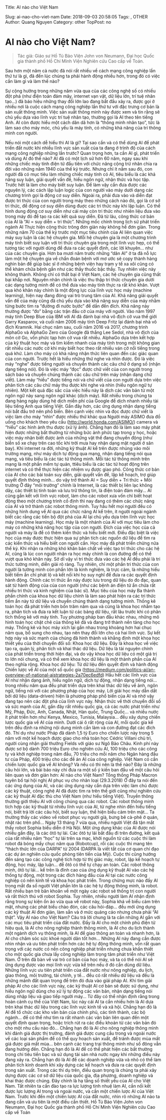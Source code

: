 Title: AI nào cho Việt Nam

Slug: ai-nao-cho-viet-nam
Date: 2018-09-03 20:58:05
Tags: , OTHER
Author: Quang Nguyen
Category: other
TopPost: no

# AI nào cho Việt Nam?

> Tác giả: Giáo sư Hồ Tú Bảo
> Viện John von Neumann, Đại học Quốc gia thành phố Hồ Chí Minh
> Viện Nghiên cứu Cao cấp về Toán.

Sau hơn một năm cả nước đã nói rất nhiều về cách mạng công nghiệp lần thứ tư là
gì, đã đến lúc chúng ta phải hành động nhiều hơn, trong đó có việc cần làm gì và
làm thế nào?

Sự cộng hưởng trong những năm vừa qua của các công nghệ số có nhiều đột phá
(như điện toán đám mây, internet vạn vật, dữ liệu lớn, trí tuệ nhân tạo…) đã báo
hiệu những thay đổi lớn lao đang bắt đầu xảy ra, được gọi ở nhiều nơi là cuộc cách
mạng công nghiệp lần thứ tư với đặc trưng cơ bản là sản xuất thông minh. Việc sản
xuất thông minh này được xem và tin rằng sẽ chủ yếu dựa vào lĩnh vực trí tuệ nhân
tạo, thường gọi là AI theo tên tiếng Anh. AI còn được hiểu một cách dân dã hơn là
“thông minh nhân tạo”, tức là làm sao cho máy móc, chủ yếu là máy tính, có những
khả năng của trí thông minh con người.

Nếu nói một cách dễ hiểu thì AI là gì? Tại sao cần và có thể dùng AI để phát triển
đất nước khi nhiều lĩnh vực sản xuất của ta đang ở trình độ của cách mạng công
nghiệp những lần trước? Quan trọng hơn, ta cần AI gì, phát triển và dùng AI đó thế
nào?
AI đã có một lịch sử hơn 60 năm, ngay sau khi những chiếc máy tính điện tử đầu
tiên với chức năng cộng trừ nhân chia ra đời vào những năm 1940 của thế kỷ trước.
Nhưng chỉ ít năm sau đó, con người đã có mục tiêu làm những chiếc máy tính có AI,
tiêu biểu là các khả năng suy luận, giải quyết vấn đề, hiểu ngôn ngữ, nhận thức và
học tập.
Trước hết là làm cho máy biết suy luận. Để làm vậy cần đưa được các nguyên lý,
các cách lập luận logic của con người vào máy dưới dạng các chương trình gọi là
động cơ suy diễn. Ngoài ra, phải đưa vào và diễn đạt được tri thức của con người
trong máy theo những cách nào đó, gọi là cơ sở tri thức, để động cơ suy diễn dùng
đuợc các tri thức này khi lập luận. Có thể hình dung động cơ suy diễn như cái máy
còn tri thức như nhiên liệu đưa vào trong máy đó để tạo ra các kết quả suy diễn. Đã
từ lâu, công thức cơ bản của AI là “AI = suy diễn + tri thức”.
Những	mốc	chính	trong	lịch	sử phát	triển	ngành	AI
Thực hiện công thức trông đơn giản này không hề đơn giản. Trong những năm 70
của thế kỷ trước một mục tiêu chính của AI liên quan việc máy suy luận là các hệ
chuyên gia. Mỗi hệ chuyên gia là một chương trình máy tính biết suy luận với tri
thức chuyên gia trong một lĩnh vực hẹp, có thể tương tác với người dùng để đưa ra
các quyết định, các lời khuyên… như của các chuyên gia. Hơn ba mươi năm trước
những “dân AI” ở ta đã nỗ lực làm một hệ chuyên gia về chẩn đoán bệnh với mơ
ước sẽ copy thành hàng nghìn bản để giúp bác sĩ ở những bệnh viện hay trạm y tế
xa xôi cũng có thể khám chữa bệnh gần như các thầy thuốc bậc thầy. Tuy nhiên
việc này không thành. Không chỉ có thất bại ở Việt Nam, các hệ chuyên gia cũng
thất bại khắp nơi. Nguyên nhân chính là việc thu thập tri thức chuyên gia dưới các
dạng tường minh để có thể đưa vào máy tính thực ra rất khó khăn. Vượt qua khó
khăn này chính là một động lực của lĩnh vực học máy (machine learning), hiện nay
đang đóng vai trò trung tâm của AI.
Khả năng giải quyết vấn đề của máy cũng đã chủ yếu dựa vào khả năng suy diễn
của máy nhằm từng bước tìm ra “đường đi nước bước” để dần đến đích. Khả năng
này thường được “đo” bằng các trận đấu cờ của máy với người. Vào năm 1997 máy
tính Deep Blue của IBM với AI đã đánh bại nhà vô địch cờ vua thế giới Garry
Kasparov, và cuối năm 2006 máy tính Deep Fritz lại đánh bại nhà vô địch Kramnik.
Hai chục năm sau, cuối năm 2016 và 2017, chương trình AlphaGo và AlphaGo Zero
của Google đã thắng Lee Sedol, nhà vô địch của môn cờ Go, vốn phức tạp hơn cờ
vua rất nhiều. AlphaGo dựa trên kết hợp của kỹ thuật học máy và tìm kiếm nhanh
của máy tính trong một không gian rất nhiều các nước cờ khi máy biết học theo rất
nhiều ván cờ nổi tiếng trong quá khứ.
Làm cho máy có khả năng nhận thức liên quan đến các giác quan của con người.
Trước hết là hiểu những thứ nghe và nhìn được. Đó là việc máy “nghe” được tiếng
người và chuyển thành các câu chữ ở dạng số (nhận dạng tiếng nói). Đó là việc
máy “đọc” được chữ viết của con người trong sách báo và chuyển chúng thành các
câu chữ trên máy (nhận dạng chữ viết). Làm máy “hiểu” được tiếng nói và chữ viết
của con người dựa trên việc phân tích các câu chữ máy thu được khi nghe và nhìn
(hiểu ngôn ngữ tự nhiên). Một kết quả đặc sắc của việc hiểu này là dịch các văn bản
từ một ngôn ngữ này sang ngôn
ngữ khác (dịch máy). Rất nhiều
trong chúng ta đang hàng ngày
dùng hệ dịch miễn phí của Google
để dịch nhanh nhiều tài liệu tiếng
Anh qua tiếng Việt. Gần đây hơn,
các ứng dụng nhận dạng tiếng nói
bắt đầu trở nên phổ biến.
Bên cạnh việc nhìn và đọc được
chữ viết là việc làm cho máy
“nhìn” được nhiều thứ khác qua Người máy ASIMO đưa đồ uống cho khách theo yêu cầu
(http://world.honda.com/ASIMO/)
camera và “hiểu” các hình ảnh thu được (xử lý ảnh). Chẳng hạn đó là làm sao máy
phát hiện được những bất thường từ những bức ảnh phức tạp trong y học, hoặc
việc máy nhận biết được ảnh của những vật thể đang chuyển động (như biển số xe
chạy trên cao tốc khi trời mưa hay nhận dạng mặt người ở sân bay).
Khi internet ra đời, những kỹ thuật AI kể trên được nhúng vào môi trường mạng,
như máy dịch tự động qua mạng, nhận dạng tiếng nói qua mạng, và tiêu biểu là các
tác tử thông minh. Mỗi tác tử thông minh trên mạng là một phần mềm tự quản, ttiêu
biểu là các tác tử hoạt động trên internet và có thể thực hiện các nhiệm vụ được
giao phó. Công thức cơ bản của AI cho các bài toán suy diễn, giải quyết vấn đề, lập
kế hoạch, trợ giúp quyết định thông minh… do vậy trở thành
AI = Suy diễn + Tri thức + Môi trường
Ở đây “môi trường” chính là Internet, là các thiết bị liên lạc không dây, các thiết bị
tính toán và lưu trữ thông tin, là điện toán đám mây...
AI cũng gắn kết với lĩnh vực robot, làm cho các robot xưa vốn chỉ biết hoạt động
theo một chương trình cố định thì nay đang có thêm các chức năng của AI và trở
thành các robot thông minh.
Tuy hầu hết mọi người đều có những hình dung về AI qua các chức năng AI kể trên,
ít người ngoài ngành biết các rằng các tiến bộ đột phá của AI lại chủ yếu dựa trên
lĩnh vực học máy (machine learning).
Học máy là một nhánh của AI với mục tiêu làm cho máy có những khả năng học tập
của con người. Đích của việc học của cả người và máy là để có thêm kiến thức và
hiểu biết mới. Điều đặc biệt là việc học của máy được thực hiện qua sự phân tích
các nguồn dữ liệu để tìm ra các kiến thức và hiểu biết con người cần.
Học máy đã phát triển chừng nửa thế kỷ. Khi nhận ra những khó khăn bản chất về
việc tạo tri thức cho các hệ AI, cũng là lúc con người nhận ra học máy chính là con
đường để có thể vượt qua khó khăn này.
Sở dĩ vậy vì tri thức đưa vào các hệ AI đều
phải là tri thức tường minh, diễn giải rõ
ràng. Tuy nhiên, chỉ một phần tri thức của
con người là tường minh còn phần lớn là
kinh nghiệm, là trực cảm, là những hiểu
biết tiềm ẩn chỉ phát lộ và kết nối khi họ
suy nghĩ để đưa ra các quyết định hành
động. Chính các tri thức ẩn này được lưu
trong dữ liệu do đo đạc, quan sát từ hành
động của của con người (như các bệnh án
điện tử ẩn chứa rất nhiều tri thức và kinh
nghiệm của bác sĩ). Mục tiêu của học máy Ba	thành	phần	chính	của	khoa	học	dữ liệu
chính là làm sao
phát hiện ra các tri
thức tiềm ẩn này
từ dữ liệu và
chuyển chúng
thành dạng tường
minh.
Thống kê toán học
đã phát triển hơn
bốn trăm năm qua
và cũng là khoa
học nhằm tạo ra,
phân tích và đưa
ra kết luận từ các
bảng dữ liệu, rất
lâu trước khi có phân tích thống kê với máy tính. Tuy phương pháp ban đầu khác
nhau, những mô hình toán học chặt chẽ của thống kê đã và đang trở thành nền tảng
cho học máy. Thống kê và học máy xích lại gần nhau trong khoảng hơn hai chục
năm qua, bổ sung cho nhau, tạo nên thay đổi lớn cho cả hai lĩnh vực. Sự kết hợp
này và sức mạnh của chúng đã hình thành và khẳng định một khoa học thiết yếu
của thời chuyển đổi số: Khoa học dữ liệu. Đây là khoa học về việc tạo ra, quản lý,
phân tích và khai thác dữ liệu. Dữ liệu là tài nguyên chính của phát triển trong thời
hiện đại, và do vậy khoa học dữ liệu có một giá trị to lớn nói chung, và có thể xem
khoa học dữ liệu là một thành phần của AI theo nghĩa rộng.
Khoa	học	dữ liệu:	Từ dữ liệu	đến	quyết	định	và	hành	động
Chiến	lược	về AI	của	một	số quốc	gia (https://medium.com/politics-ai/an-overview-of-national-aistrategies-2a70ec6edfd)
Hầu hết các lĩnh vực của AI như nhận dạng ảnh, hiểu ngôn ngữ, dịch tự động, nhận
dạng tiếng nói… trong nhiều năm qua đều phát triển dựa trên khai thác dữ liệu về
ảnh, ngôn ngữ, tiếng nói với các phương pháp của học máy. Lời giải học máy dẫn
dắt bởi dữ liệu (data-driven) hiện là phương pháp phổ biến của AI và nhờ vậy đang
tạo nên các đột phá của lĩnh vực này.
Nhận thức về thời chuyển đổi số và sức mạnh của AI, gần đây rất nhiều quốc gia, cả
các nước phát triển như Mỹ, Pháp, Đức, Anh, Canada, Nhật, Hàn quốc, Trung
Quốc… và nhiều nước ít phát triển hơn như Kenya, Mexico, Tunisia, Malaysia… đều
xây dựng chiến lược quốc gia về AI của mình. Dưới cái ô rất rộng của AI, mỗi quốc
gia kể trên đều định ra những nội dung mình cần làm và con đường đạt các đích đó.
Thí dụ như nước Pháp đã dành 1,5 tỷ Euro cho chiến lược này trong 5 năm với một
kế hoạch được giao cho nhà toán học Cédric Villani chủ trì, người cùng nhận giải
thưởng Fields với giáo sư Ngô Bảo Châu. Kinh phí này được sơ bộ dành 700 triệu
Euro cho nghiên cứu AI, 100 triệu cho các công ty và khởi nghiệp trong năm đầu, 70
triệu cho mỗi năm cho Ngân hàng đầu tư của Pháp, 400 triệu cho các đề án AI của
công nghiệp.
Việt Nam có cần chiến lược quốc gia về AI không? Và nếu có thì nên là thế nào?
Đây là những câu hỏi lớn, và bài báo này chỉ đưa ra một số ý kiến ban đầu về một
câu hỏi liên quan và đơn giản hơn: AI nào cho Việt Nam?
Tổng	thống	Pháp	Macron	tuyên	bố tại	hội	nghị AI	phục	vụ cho	nhân	loại	(29.3.2018)
Ở đây ta nói đến các ứng dụng của AI, và các ứng dụng này cần dựa trên việc làm
chủ được các kỹ thuật, công nghệ AI đã được tìm ra trên thế giới cũng như nghiên
cứu các kỹ thuật AI đặc thù cho Việt Nam (như hiểu tiếng Việt).
Truyền thông thường giới thiệu AI với công chúng qua các robot. Các robot thông
minh tích hợp các kỹ thuật từ nhiều lĩnh vực của AI, từ nghe nhìn đến hiểu tiếng nói,
biết trả lời các câu hỏi, biết suy luận, thể hiện biểu cảm trên mặt… Ta thường thấy
các video về robot phục vụ người già, bưng bê cà-phê ở quán, nhặt rác trên phố…
Ngày 13 tháng 7 vừa qua, nhiều người Việt đã tận mắt thấy robot Sophia biểu diễn
ở Hà Nội.
Một ứng dụng khác của AI được nói nhiều gần đây, là các ôtô tự lái. Các ôtô tự lái
bắt đầu đi trên đường, kết quả của rất nhiều năm “học” tự lái trên sa mạc, khởi
nguồn từ các cuộc thi làm robot đá bóng mấy chục năm qua (Robotcup), rồi các
cuộc thi mang tên “thách thức lớn của DARPA” từ 2004 (DARPA là viết tắt của cơ
quan chỉ đạo các dự án nghiên cứu quốc phòng tiên tiến của Mỹ). Cuộc thi cũng
hướng đến sáng tạo các công nghệ tích hợp từ thị giác máy, robot, lập kế hoạch tự
động, học máy, lập luận… để ôtô có thể tự chạy an toàn.
Các robot thông minh, ôtô tự lái… kể trên là đỉnh cao của ứng dụng kỹ thuật AI vào
các hệ thống tự động, một trong các đích hàng đầu của AI tại các nước công nghiệp
có nền kinh tế và khoa học phát triển.
Trong chừng mực nào đấy AI trong mắt đa số người Việt phần lớn là các hệ tự động
thông minh, là robot. Rất nhiều bạn trẻ băn khoăn về một ngày các robot sẽ thống trị
con người và rất thích thú với robot Sophia. Tuy nhiên, nhiều người làm AI nhận
định rằng trong sự kiện ồn ào vừa qua về robot này, Sophia khá về biểu cảm trên
mặt, nhưng các phát biểu chào đón, các câu hỏi-đáp… đều mới ứng dụng các kỹ
thuật AI đơn giản, làm sẵn và ở mức quảng cáo nhưng chưa phải “AI thật”.
Vậy AI nào cho Việt Nam?
Câu trả lời chung là ta cần những AI gắn với các mục tiêu phát triển của đất nước.
Đấy là AI cho một chính phủ điện tử hiệu quả, là AI cho nông nghiệp thành thông
minh, là AI cho du lịch thành một ngành dịch vụ thông minh, là AI để giao thông an
toàn và nhanh hơn, là AI cho chăm sóc sức khoẻ người dân tốt hơn… Những AI này
đang cần được nhìn nhận và ưu tiên phát triển hơn các hệ tự động thông minh, vốn
rất quan trọng với các nước có nền công nghiệp phát triển nhưng chưa khẩn thiết
cho một quốc gia chưa lấy công nghiệp làm trọng tâm phát triển như Việt Nam.
Ở trên đã bàn về vai trò cơ bản của học máy, và ta có thể nói AI sẽ ứng dụng được
vào mọi lĩnh vực vừa kể trên nếu ở đó cần dùng dữ liệu. Những lĩnh vực ưu tiên
phát triển của đất nước như nông nghiệp, du lịch, giao thông, môi trường, tài chính,
y tế… đều có rất nhiều dữ liệu và đều là những mảnh đất quan trọng để trên đó đưa
vào giải pháp AI. Khi tìm giải pháp AI cho các lĩnh vực này, các kỹ thuật AI cơ bản
sẽ được sử dụng, như hiểu ngôn ngữ dùng cho xử lý tự động các văn bản, nhận
dạng tiếng nói dùng nhập liệu và giao tiếp người máy…
Từ đây có thể nhận định rằng trong hoàn cảnh cụ thể của Việt Nam, lúc này cái AI ta
cần nhiều hơn là AI dựa trên khai thác dữ liệu trong các lĩnh vực kinh tế và xã hội.
Chẳng hạn đó là AI để tổ chức các kho văn bản của chính phủ, các tỉnh thành, các
bộ ngành… để có thể như tìm ra rất nhanh các văn bản liên quan đến một quyết
định quan trọng, hoặc trích rút ra các điều khoản từ các văn bản đó cho một nhu cầu
nào đó…
Chẳng hạn đó là AI cho nông nghiệp thông minh khi đánh giá được thị trường, đánh
giá được cung cầu trong và ngoài nước về các loại sản phẩm để có thể quy hoạch
sản xuất, để tránh được mùa mất giá được giá mất mùa… bên cạnh các trang trại
thông minh như số đông vẫn đang hướng đến.
Chẳng hạn đó là AI để có thể phát hiện các bất thường trong chi tiêu tiền bạc và sử
dụng tài sản nhà nước ngay khi những điều này đang xảy ra.
Chẳng hạn đó là AI để các doanh nghiệp vừa và nhỏ có thể làm phân tích kinh
doanh khi xây dựng các kế hoạch và đưa ra các quyết định trong sản xuất.
Trong các thí dụ trên, điều quan trọng là chúng ta phải xây dựng được các cơ sở dữ
liệu của quốc gia, địa phương, doanh nghiệp và khai thác được chúng. Đây chính là
hạ tầng số thiết yếu của AI cho Việt Nam.
Tất nhiên ta cần đào tạo ra lực lượng tinh nhuệ làm AI, cần nối kết được lực lượng
AI trong và ngoài nước, và cần một chiến lược AI của Việt Nam.
Trước khi đến một chiến lược AI của đất nước, nhìn rõ những AI nào ta đang cần và
ưu tiên là một điều cần thiết.
Hồ Tú Bảo
Viện John von Neumann, Đại học Quốc gia thành phố Hồ Chí Minh
Viện Nghiên cứu Cao cấp về Toán

